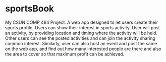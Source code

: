# sportsBook
My CSUN COMP 484 Project. 
A web app designed to let users create their sports profile. Users can show their interest in sports activity.
User will post an activity, by providing location and timing where the activity will be held. Other users can see the posted activities 
and can join the activity sharing common interest.
Similarly, user can also host an event and post the same on the web app, and find out how many interested people are there and also the 
area to cover so that maximum profit can be achieved.
